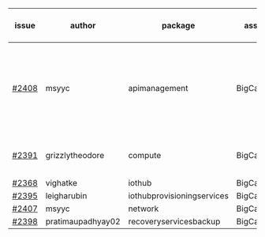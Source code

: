 | issue | author | package | assignee | bot advice | created date of issue | target release date | date from target |
| ------ | ------ | ------ | ------ | ------ | ------ | ------ | :-----: |
| [#2408](https://github.com/Azure/sdk-release-request/issues/2408) | msyyc | apimanagement | BigCat20196 | new version is 0.0.0, please check base branch! new issue ! <br> | 01-28 | 02-14 |   |
| [#2391](https://github.com/Azure/sdk-release-request/issues/2391) | grizzlytheodore | compute | BigCat20196 | new comment.  <br> release date < 2 ! <br> | 01-19 | 01-28 | 0 |
| [#2368](https://github.com/Azure/sdk-release-request/issues/2368) | vighatke | iothub | BigCat20196 |   | 01-10 | 01-24 |   |
| [#2395](https://github.com/Azure/sdk-release-request/issues/2395) | leigharubin | iothubprovisioningservices | BigCat20196 |   | 01-20 | 02-01 |   |
| [#2407](https://github.com/Azure/sdk-release-request/issues/2407) | msyyc | network | BigCat20196 |   | 01-28 | 02-14 |   |
| [#2398](https://github.com/Azure/sdk-release-request/issues/2398) | pratimaupadhyay02 | recoveryservicesbackup | BigCat20196 |   | 01-21 | 01-25 |   |
